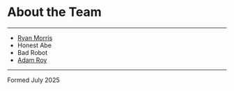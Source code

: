 # About the Team

---

* [Ryan Morris](./ryan-morris.md)
* Honest Abe
* Bad Robot
* [Adam Roy](./adam-roy.md)



---

Formed July 2025

